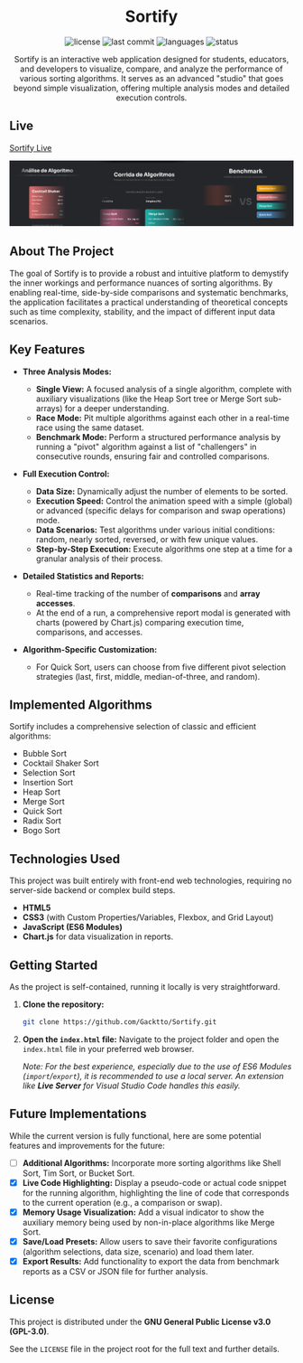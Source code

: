 <h1 align="center">Sortify</h1>

<p align="center">
  <img src="https://img.shields.io/github/license/Gacktto/Sortify" alt="license">
  <img src="https://img.shields.io/github/last-commit/Gacktto/Sortify" alt="last commit">
  <img src="https://img.shields.io/github/languages/top/Gacktto/Sortify" alt="languages">
  <img src="https://img.shields.io/badge/status-developing-yellow" alt="status">
</p>

<p align="center">Sortify is an interactive web application designed for students, educators, and developers to visualize, compare, and analyze the performance of various sorting algorithms. It serves as an advanced "studio" that goes beyond simple visualization, offering multiple analysis modes and detailed execution controls.</p>

## Live 
[Sortify Live](https://gacktto.github.io/Sortify/)

![Sortify Header](/assets/banner.png)

## About The Project

The goal of Sortify is to provide a robust and intuitive platform to demystify the inner workings and performance nuances of sorting algorithms. By enabling real-time, side-by-side comparisons and systematic benchmarks, the application facilitates a practical understanding of theoretical concepts such as time complexity, stability, and the impact of different input data scenarios.

## Key Features

* **Three Analysis Modes:**
    * **Single View:** A focused analysis of a single algorithm, complete with auxiliary visualizations (like the Heap Sort tree or Merge Sort sub-arrays) for a deeper understanding.
    * **Race Mode:** Pit multiple algorithms against each other in a real-time race using the same dataset.
    * **Benchmark Mode:** Perform a structured performance analysis by running a "pivot" algorithm against a list of "challengers" in consecutive rounds, ensuring fair and controlled comparisons.

* **Full Execution Control:**
    * **Data Size:** Dynamically adjust the number of elements to be sorted.
    * **Execution Speed:** Control the animation speed with a simple (global) or advanced (specific delays for comparison and swap operations) mode.
    * **Data Scenarios:** Test algorithms under various initial conditions: random, nearly sorted, reversed, or with few unique values.
    * **Step-by-Step Execution:** Execute algorithms one step at a time for a granular analysis of their process.

* **Detailed Statistics and Reports:**
    * Real-time tracking of the number of **comparisons** and **array accesses**.
    * At the end of a run, a comprehensive report modal is generated with charts (powered by Chart.js) comparing execution time, comparisons, and accesses.

* **Algorithm-Specific Customization:**
    * For Quick Sort, users can choose from five different pivot selection strategies (last, first, middle, median-of-three, and random).


## Implemented Algorithms

Sortify includes a comprehensive selection of classic and efficient algorithms:

* Bubble Sort
* Cocktail Shaker Sort
* Selection Sort
* Insertion Sort
* Heap Sort
* Merge Sort
* Quick Sort
* Radix Sort
* Bogo Sort

## Technologies Used

This project was built entirely with front-end web technologies, requiring no server-side backend or complex build steps.

* **HTML5**
* **CSS3** (with Custom Properties/Variables, Flexbox, and Grid Layout)
* **JavaScript (ES6 Modules)**
* **Chart.js** for data visualization in reports.

## Getting Started

As the project is self-contained, running it locally is very straightforward.

1.  **Clone the repository:**
    ```sh
    git clone https://github.com/Gacktto/Sortify.git
    ```

2.  **Open the `index.html` file:**
    Navigate to the project folder and open the `index.html` file in your preferred web browser.

    *Note: For the best experience, especially due to the use of ES6 Modules (`import`/`export`), it is recommended to use a local server. An extension like **Live Server** for Visual Studio Code handles this easily.*
    

## Future Implementations

While the current version is fully functional, here are some potential features and improvements for the future:

* [ ] **Additional Algorithms:** Incorporate more sorting algorithms like Shell Sort, Tim Sort, or Bucket Sort.
* [x] **Live Code Highlighting:** Display a pseudo-code or actual code snippet for the running algorithm, highlighting the line of code that corresponds to the current operation (e.g., a comparison or swap).
* [x] **Memory Usage Visualization:** Add a visual indicator to show the auxiliary memory being used by non-in-place algorithms like Merge Sort.
* [x] **Save/Load Presets:** Allow users to save their favorite configurations (algorithm selections, data size, scenario) and load them later.
* [x] **Export Results:** Add functionality to export the data from benchmark reports as a CSV or JSON file for further analysis.

## License

This project is distributed under the **GNU General Public License v3.0 (GPL-3.0)**.

See the `LICENSE` file in the project root for the full text and further details.
